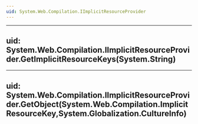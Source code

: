 ```yaml
---
uid: System.Web.Compilation.IImplicitResourceProvider
---
```


---
uid: System.Web.Compilation.IImplicitResourceProvider.GetImplicitResourceKeys(System.String)
---

---
uid: System.Web.Compilation.IImplicitResourceProvider.GetObject(System.Web.Compilation.ImplicitResourceKey,System.Globalization.CultureInfo)
---
